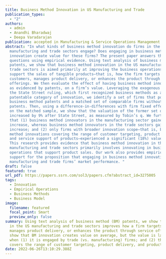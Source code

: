 ```yaml
---
title: Business Method Innovation in US Manufacturing and Trade
publication_types:
  - "2"
authors:
  - admin
  - Anandhi Bharadwaj
  - Deepa Varadarajan
publication: accepted in Manufacturing & Service Operations Management
abstract: "In what kinds of business method innovation do firms in the
  manufacturing and trade sectors engage? Does engaging in business method
  innovation create value for these firms? The present paper answers these
  questions using empirical evidence. Using text analysis of business method
  patents, we show that business method innovation in the US manufacturing and
  trade sectors is aimed primarily at improving the business operations that
  support the sales of tangible products—that is, how the firm targets
  customers, manages product delivery, or enhances the product through service
  offerings. We then evaluate the effect of having business method innovation,
  as evidenced by patents, on a firm’s value. Leveraging the exogenous shock of
  the State Street ruling, which first recognized business methods as a
  patentable category of innovation, we identify a set of firms that possess
  business method patents and a matched set of comparable firms without such
  patents. Then, using a difference-in-differences with firm fixed effects model
  on the matched sample, we show that the valuation of the former set of firms
  increased by 9% after State Street, as measured by Tobin’s q. We further show
  that (1) business method innovators in the manufacturing sector gained a 7%
  increase, whereas business method innovators in the trade sectors gained a 25%
  increase; and (2) only firms with broader innovation scope—that is, business
  method innovations covering the range of customer targeting, product delivery,
  and service support of products—experienced a significant (18%) value bump.
  This research provides evidence that business method innovation in the
  manufacturing and trade sectors primarily involves innovating in business
  operations that support product sales. Our work also provides empirical
  support for the proposition that engaging in business method innovation drives
  manufacturing and trade firms’ market performance. "
draft: false
featured: true
url_pdf: https://papers.ssrn.com/sol3/papers.cfm?abstract_id=3275005
tags:
  - Innovation
  - Empirical Operations
  - Business Methods
  - Business Model
image:
  filename: featured
  focal_point: Smart
  preview_only: false
summary: Using text analysis of business method (BM) patents, we show that BM innovation 
  in the US manufacturing and trade sectors improves how a firm targets customers, 
  manages product delivery, or enhances the product through service offerings. We then 
  show that BM innovation creates value on average, but the value is larger 
  when (1) it is engaged by trade (vs. manufacturing) firms; and (2) the firm's BM innovation
  covers the range of customer targeting, product delivery, and product service support.
date: 2022-06-26T13:10:29.388Z
---
```

